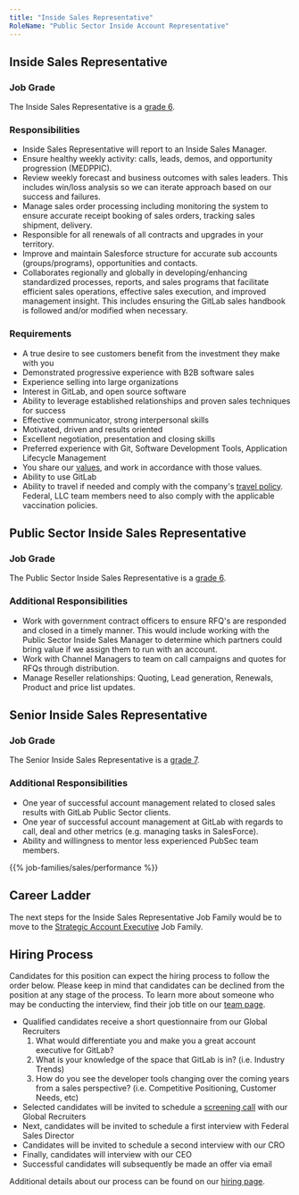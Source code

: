 ```yaml
---
title: "Inside Sales Representative"
RoleName: "Public Sector Inside Account Representative"
---
```


## Inside Sales Representative

### Job Grade

The Inside Sales Representative is a [grade 6](/handbook/total-rewards/compensation/compensation-calculator/#gitlab-job-grades).

### Responsibilities

- Inside Sales Representative will report to an Inside Sales Manager.
- Ensure healthy weekly activity: calls, leads, demos, and opportunity progression (MEDPPIC).
- Review weekly forecast and business outcomes with sales leaders.  This includes win/loss analysis so we can iterate approach based on our success and failures.
- Manage sales order processing including monitoring the system to ensure accurate receipt booking of sales orders, tracking sales shipment, delivery.
- Responsible for all renewals of all contracts and upgrades in your territory.
- Improve and maintain Salesforce structure for accurate sub accounts (groups/programs), opportunities and contacts.
- Collaborates regionally and globally in developing/enhancing standardized processes, reports, and sales programs that facilitate efficient sales operations, effective sales execution, and improved management insight.  This includes ensuring the GitLab sales handbook is followed and/or modified when necessary.

### Requirements

- A true desire to see customers benefit from the investment they make with you
- Demonstrated progressive experience with B2B software sales
- Experience selling into large organizations
- Interest in GitLab, and open source software
- Ability to leverage established relationships and proven sales techniques for success
- Effective communicator, strong interpersonal skills
- Motivated, driven and results oriented
- Excellent negotiation, presentation and closing skills
- Preferred experience with Git, Software Development Tools, Application Lifecycle Management
- You share our [values](/handbook/values/), and work in accordance with those values.
- Ability to use GitLab
- Ability to travel if needed and comply with the company's [travel policy](/handbook/finance/travel/#travel-guidance-covid-19). Federal, LLC team members need to also comply with the applicable vaccination policies.

## Public Sector Inside Sales Representative

### Job Grade

The Public Sector Inside Sales Representative is a [grade 6](/handbook/total-rewards/compensation/compensation-calculator/#gitlab-job-grades).

### Additional Responsibilities

- Work with government contract officers to ensure RFQ's are responded and closed in a timely manner. This would include working with the Public Sector Inside Sales Manager to determine which partners could bring value if we assign them to run with an account.
- Work with Channel Managers to team on call campaigns and quotes for RFQs through distribution.
- Manage Reseller relationships: Quoting, Lead generation, Renewals, Product and price list updates.

## Senior Inside Sales Representative

### Job Grade

The Senior Inside Sales Representative is a [grade 7](/handbook/total-rewards/compensation/compensation-calculator/#gitlab-job-grades).

### Additional Responsibilities

- One year of successful account management related to closed sales results with GitLab Public Sector clients.
- One year of successful account management at GitLab with regards to call, deal and other metrics (e.g. managing tasks in SalesForce).
- Ability and willingness to mentor less experienced PubSec team members.

{{% job-families/sales/performance %}}

## Career Ladder

The next steps for the Inside Sales Representative Job Family would be to move to the [Strategic Account Executive](/job-families/sales/enterprise-account-executive/) Job Family.

## Hiring Process

Candidates for this position can expect the hiring process to follow the order below. Please keep in mind that candidates can be declined from the position at any stage of the process. To learn more about someone who may be conducting the interview, find their job title on our [team page](/handbook/company/team/).

- Qualified candidates receive a short questionnaire from our Global Recruiters
  1. What would differentiate you and make you a great account executive for GitLab?
  1. What is your knowledge of the space that GitLab is in? (i.e. Industry Trends)
  1. How do you see the developer tools changing over the coming years from a sales perspective? (i.e. Competitive Positioning, Customer Needs, etc)
- Selected candidates will be invited to schedule a [screening call](/handbook/hiring/candidate-faq/#screening-call) with our Global Recruiters
- Next, candidates will be invited to schedule a first interview with Federal Sales Director
- Candidates will be invited to schedule a second interview with our CRO
- Finally, candidates will interview with our CEO
- Successful candidates will subsequently be made an offer via email

Additional details about our process can be found on our [hiring page](/handbook/hiring/).
